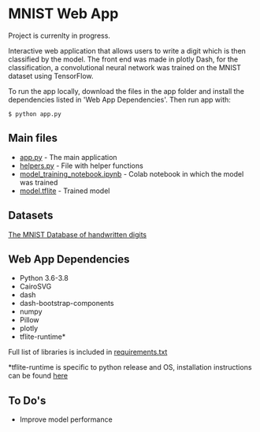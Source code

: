 # MNIST Web App
Project is currenlty in progress.

Interactive web application that allows users to write a digit which is then classified by the model.
The front end was made in plotly Dash, for the classification, a convolutional neural network was trained on the MNIST dataset using TensorFlow.

To run the app locally, download the files in the app folder and install the dependencies listed in 'Web App Dependencies'. Then run app with:

    $ python app.py


## Main files
* [app.py](app.py) - The main application
* [helpers.py](helpers.py) - File with helper functions
* [model_training_notebook.ipynb](model_training_notebook.ipynb) - Colab notebook in which the model was trained
* [model.tflite](model.tflite) - Trained model

## Datasets
[The MNIST Database of handwritten digits](http://yann.lecun.com/exdb/mnist/)

## Web App Dependencies
* Python 3.6-3.8
* CairoSVG
* dash
* dash-bootstrap-components
* numpy
* Pillow
* plotly
* tflite-runtime*

Full list of libraries is included in [requirements.txt](requirements.txt)

*tflite-runtime is specific to python release and OS, installation instructions can be found [here](https://www.tensorflow.org/lite/guide/python)

## To Do's
* Improve model performance
